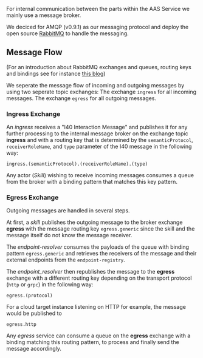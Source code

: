 For internal communication between the parts within the AAS Service we mainly use a message broker.

We deciced for AMQP (v0.9.1) as our messaging protocol and deploy the open source [RabbitMQ](https://www.rabbitmq.com/) to handle the messaging.


## Message Flow

(For an introduction about RabbitMQ exchanges and queues, routing keys and bindings see for instance [this blog](https://www.cloudamqp.com/blog/2015-09-03-part4-rabbitmq-for-beginners-exchanges-routing-keys-bindings.html))

We seperate the message flow of incoming and outgoing messages by using two seperate topic exchanges:
The exchange `ingress` for all incoming messages.
The exchange `egress` for all outgoing messages.

### Ingress Exchange

An _ingress_ receives a "I40 Interaction Message" and publishes it for any further processing to the internal message broker on the exchange topic __ingress__ and with a routing key that is determined by the `semanticProtocol`, `receiverRoleName`, and `type` parameter of the I40 message in the following way:
```
ingress.(semanticProtocol).(receiverRoleName).(type)
```

Any actor (_Skill_) wishing to receive incoming messages consumes a queue from the broker with a binding pattern that matches this key pattern.



### Egress Exchange

Outgoing messages are handled in several steps.

At first, a _skill_ publishes the outgoing message to the broker exchange __egress__ with the message routing key `egress.generic` since the skill and the message itself do not know the message receiver.

The _endpoint-resolver_ consumes the payloads of the queue with binding pattern `egress.generic` and retrieves the receivers of the message and their external endpoints from the `endpoint-registry`.

The _endpoint_resolver_ then republishes the message to the __egress__ exchange with a different routing key depending on the transport protocol (`http` or `grpc`) in the following way:
```
egress.(protocol)
```

For a cloud target instance listening on HTTP for example, the message would be published to
```
egress.http
```

Any _egress_ service can consume a queue on the __egress__ exchange with a binding matching this routing pattern, to process and finally send the message accordingly.
